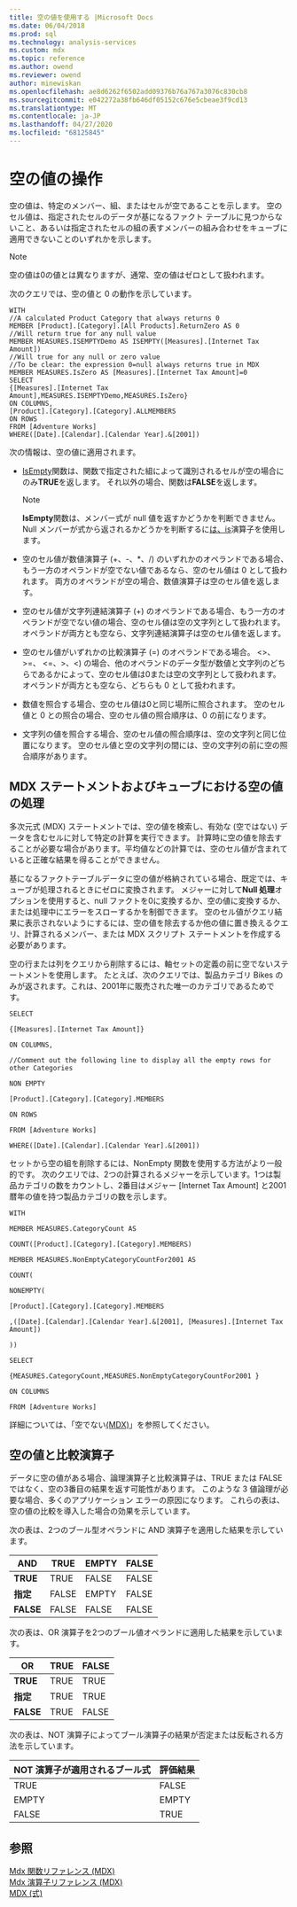 ```yaml
---
title: 空の値を使用する |Microsoft Docs
ms.date: 06/04/2018
ms.prod: sql
ms.technology: analysis-services
ms.custom: mdx
ms.topic: reference
ms.author: owend
ms.reviewer: owend
author: minewiskan
ms.openlocfilehash: ae8d6262f6502add09376b76a767a3076c830cb8
ms.sourcegitcommit: e042272a38fb646df05152c676e5cbeae3f9cd13
ms.translationtype: MT
ms.contentlocale: ja-JP
ms.lasthandoff: 04/27/2020
ms.locfileid: "68125845"
---
```

# <a name="working-with-empty-values"></a>空の値の操作


  空の値は、特定のメンバー、組、またはセルが空であることを示します。 空のセル値は、指定されたセルのデータが基になるファクト テーブルに見つからないこと、あるいは指定されたセルの組の表すメンバーの組み合わせをキューブに適用できないことのいずれかを示します。  
  
> [!NOTE]  
>  空の値は0の値とは異なりますが、通常、空の値はゼロとして扱われます。  
  
 次のクエリでは、空の値と 0 の動作を示しています。  
  
```  
WITH  
//A calculated Product Category that always returns 0  
MEMBER [Product].[Category].[All Products].ReturnZero AS 0  
//Will return true for any null value  
MEMBER MEASURES.ISEMPTYDemo AS ISEMPTY([Measures].[Internet Tax Amount])  
//Will true for any null or zero value  
//To be clear: the expression 0=null always returns true in MDX  
MEMBER MEASURES.IsZero AS [Measures].[Internet Tax Amount]=0  
SELECT  
{[Measures].[Internet Tax Amount],MEASURES.ISEMPTYDemo,MEASURES.IsZero}  
ON COLUMNS,  
[Product].[Category].[Category].ALLMEMBERS  
ON ROWS  
FROM [Adventure Works]  
WHERE([Date].[Calendar].[Calendar Year].&[2001])  
```  
  
 次の情報は、空の値に適用されます。  
  
-   [IsEmpty](../mdx/isempty-mdx.md)関数は、関数で指定された組によって識別されるセルが空の場合にのみ**TRUE**を返します。 それ以外の場合、関数は**FALSE**を返します。  
  
    > [!NOTE]  
    >  **IsEmpty**関数は、メンバー式が null 値を返すかどうかを判断できません。 Null メンバーが式から返されるかどうかを判断するに[は、is](../mdx/is-mdx.md)演算子を使用します。  
  
-   空のセル値が数値演算子 (+、-、*、/) のいずれかのオペランドである場合、もう一方のオペランドが空でない値であるなら、空のセル値は 0 として扱われます。 両方のオペランドが空の場合、数値演算子は空のセル値を返します。  
  
-   空のセル値が文字列連結演算子 (+) のオペランドである場合、もう一方のオペランドが空でない値の場合、空のセル値は空の文字列として扱われます。 オペランドが両方とも空なら、文字列連結演算子は空のセル値を返します。  
  
-   空のセル値がいずれかの比較演算子 (=) のオペランドである場合。 <>、>=、 \<=、>、<) の場合、他のオペランドのデータ型が数値と文字列のどちらであるかによって、空のセル値は0または空の文字列として扱われます。 オペランドが両方とも空なら、どちらも 0 として扱われます。  
  
-   数値を照合する場合、空のセル値は0と同じ場所に照合されます。 空のセル値と 0 との照合の場合、空のセル値の照合順序は、0 の前になります。  
  
-   文字列の値を照合する場合、空のセル値の照合順序は、空の文字列と同じ位置になります。 空のセル値と空の文字列の間には、空の文字列の前に空の照合順序があります。  
  
## <a name="dealing-with-empty-values-in-mdx-statements-and-cubes"></a>MDX ステートメントおよびキューブにおける空の値の処理  
 多次元式 (MDX) ステートメントでは、空の値を検索し、有効な (空ではない) データを含むセルに対して特定の計算を実行できます。 計算時に空の値を除去することが必要な場合があります。平均値などの計算では、空のセル値が含まれていると正確な結果を得ることができません。  
  
 基になるファクトテーブルデータに空の値が格納されている場合、既定では、キューブが処理されるときにゼロに変換されます。 メジャーに対して**Null 処理**オプションを使用すると、null ファクトを0に変換するか、空の値に変換するか、または処理中にエラーをスローするかを制御できます。 空のセル値がクエリ結果に表示されないようにするには、空の値を除去するか他の値に置き換えるクエリ、計算されるメンバー、または MDX スクリプト ステートメントを作成する必要があります。  
  
 空の行または列をクエリから削除するには、軸セットの定義の前に空でないステートメントを使用します。 たとえば、次のクエリでは、製品カテゴリ Bikes のみが返されます。これは、2001年に販売された唯一のカテゴリであるためです。  
  
 `SELECT`  
  
 `{[Measures].[Internet Tax Amount]}`  
  
 `ON COLUMNS,`  
  
 `//Comment out the following line to display all the empty rows for other Categories`  
  
 `NON EMPTY`  
  
 `[Product].[Category].[Category].MEMBERS`  
  
 `ON ROWS`  
  
 `FROM [Adventure Works]`  
  
 `WHERE([Date].[Calendar].[Calendar Year].&[2001])`  
  
 セットから空の組を削除するには、NonEmpty 関数を使用する方法がより一般的です。 次のクエリでは、2つの計算されるメジャーを示しています。1つは製品カテゴリの数をカウントし、2番目はメジャー [Internet Tax Amount] と2001暦年の値を持つ製品カテゴリの数を示します。  
  
 `WITH`  
  
 `MEMBER MEASURES.CategoryCount AS`  
  
 `COUNT([Product].[Category].[Category].MEMBERS)`  
  
 `MEMBER MEASURES.NonEmptyCategoryCountFor2001 AS`  
  
 `COUNT(`  
  
 `NONEMPTY(`  
  
 `[Product].[Category].[Category].MEMBERS`  
  
 `,([Date].[Calendar].[Calendar Year].&[2001], [Measures].[Internet Tax Amount])`  
  
 `))`  
  
 `SELECT`  
  
 `{MEASURES.CategoryCount,MEASURES.NonEmptyCategoryCountFor2001 }`  
  
 `ON COLUMNS`  
  
 `FROM [Adventure Works]`  
  
 詳細については、「空でない[&#40;MDX&#41;](../mdx/nonempty-mdx.md)」を参照してください。  
  
## <a name="empty-values-and-comparison-operators"></a>空の値と比較演算子  
 データに空の値がある場合、論理演算子と比較演算子は、TRUE または FALSE ではなく、空の3番目の結果を返す可能性があります。 このような 3 値論理が必要な場合、多くのアプリケーション エラーの原因になります。 これらの表は、空の値の比較を導入した場合の効果を示しています。  
  
 次の表は、2つのブール型オペランドに AND 演算子を適用した結果を示しています。  
  
|AND|TRUE|EMPTY|FALSE|  
|---------|----------|-----------|-----------|  
|**TRUE**|TRUE|FALSE|FALSE|  
|**指定**|FALSE|EMPTY|FALSE|  
|**FALSE**|FALSE|FALSE|FALSE|  
  
 次の表は、OR 演算子を2つのブール値オペランドに適用した結果を示しています。  
  
|OR|TRUE|FALSE|  
|--------|----------|-----------|  
|**TRUE**|TRUE|TRUE|  
|**指定**|TRUE|TRUE|  
|**FALSE**|TRUE|FALSE|  
  
 次の表は、NOT 演算子によってブール演算子の結果が否定または反転される方法を示しています。  
  
|NOT 演算子が適用されるブール式|評価結果|  
|-------------------------------------------------------------|------------------|  
|TRUE|FALSE|  
|EMPTY|EMPTY|  
|FALSE|TRUE|  
  
## <a name="see-also"></a>参照  
 [Mdx 関数リファレンス &#40;MDX&#41;](../mdx/mdx-function-reference-mdx.md)   
 [Mdx 演算子リファレンス &#40;MDX&#41;](../mdx/mdx-operator-reference-mdx.md)   
 [MDX &#40;式&#41;](../mdx/expressions-mdx.md)  
  
  
